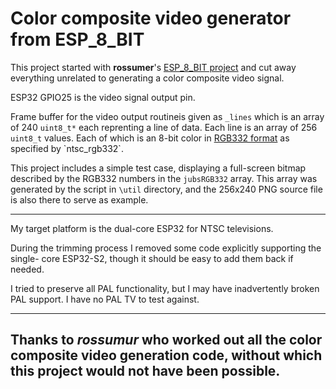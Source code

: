 # Color composite video generator from **ESP_8_BIT**

This project started with __rossumer__'s
[ESP_8_BIT project](https://github.com/rossumur/esp_8_bit)
and cut away everything unrelated to generating a color composite video signal.

ESP32 GPIO25 is the video signal output pin.

Frame buffer for the video output routineis given as `_lines` which is an array
of 240 `uint8_t*` each reprenting a line of data. Each line is an array of 256
`uint8_t` values. Each of which is an 8-bit color in
[RGB332 format](https://en.wikipedia.org/wiki/List_of_monochrome_and_RGB_color_formats#8-bit_RGB_(also_known_as_3-3-2_bit_RGB))
as specified by `ntsc_rgb332`.

This project includes a simple test case, displaying a full-screen bitmap
described by the RGB332 numbers in the `jubsRGB332` array. This array was generated
by the script in `\util` directory, and the 256x240 PNG source file is also there
to serve as example.

----------

My target platform is the dual-core ESP32 for NTSC televisions.

During the trimming process I removed some code explicitly supporting the single-
core ESP32-S2, though it should be easy to add them back if needed.

I tried to preserve all PAL functionality, but I may have inadvertently broken
PAL support. I have no PAL TV to test against.

----------

## Thanks to *rossumur* who worked out all the color composite video generation code, without which this project would not have been possible.
